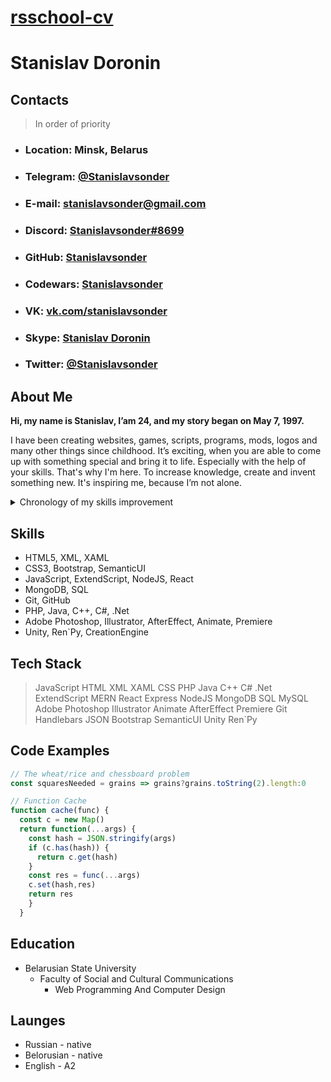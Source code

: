 # [rsschool-cv](https://github.com/)
# Stanislav Doronin


## Contacts
> In order of priority
- ### Location: Minsk, Belarus
- ### Telegram: [@Stanislavsonder](https://t.me/stanisalvsonder)
- ### E-mail: [stanislavsonder@gmail.com](mailto:stanislavsonder@gmail.com)
- ### Discord: [Stanislavsonder#8699](https://discordapp.com/users/200292959906693120)
- ### GitHub: [Stanislavsonder](https://github.com/Stanislavsonder)
- ### Codewars: [Stanislavsonder](https://www.codewars.com/users/Stanislavsonder)
- ### VK: [vk.com/stanislavsonder](https://vk.com/stanislavsonder)
- ### Skype: [Stanislav Doronin](https://join.skype.com/invite/CDQw58rxb2P2)
- ### Twitter: [@Stanislavsonder](https://twitter.com/Stanislavsonder)


## About Me
**Hi, my name is Stanislav, I’am 24, and my story began on May 7, 1997.**

I have been creating websites, games, scripts, programs, mods, logos and many other things since childhood. It’s exciting, when you are able to come up with something special and bring it to life. Especially with the help of your skills. That's why I'm here. To increase knowledge, create and invent something new. It's inspiring me, because I’m not alone.

<details>
  <summary>Chronology of my skills improvement</summary>
  
| ======            	| =================================================================                                                   	|
|-------------------	|---------------------------------------------------------------------------------------------------------------------	|
| **0  years old:** 	| Born a winner.                                                                                                      	|
| **12 years old:** 	| The first website based on **Ucoz** was created.                                                                    	|
|                   	| Active study of **Adobe Photoshop**.                                                                                	|
| **15 years old:** 	| Create a clone of Battle City on **PascalABC**.                                                                     	|
|                   	| Commercial creation of a menu based on wiki markup for Vseti.by.                                                    	|
|                   	| Administration of the official **Linux** community Vseti.by.                                                        	|
| **16 years old:** 	| An attempt to write my social network, a clone of VK, on **PHP**.                                                   	|
|                   	| Learning the **Creation Engine**, creating the first mods for **TES V: Skyrim**.                                    	|
| **17 years old:** 	| Joining the Soulmaster modmaker team, a year of active modmaking.                                                   	|
|                   	| Admission to the university. BSU, Faculty of Mechanics and Mathematics, Applied Mechanics.                          	|
| **18 years old:** 	| Work as an author in **Igromania**.                                                                                 	|
|                   	| The first successful attempt to install **Hackintosh**.                                                             	|
|                   	| Learning **Python3**, creating a game on **Ren'Py**.                                                                	|
| **19 years old:** 	| Leaving the university.                                                                                             	|
|                   	| The Army.                                                                                                           	|
|                   	| Active study of **JS, jQuery, HTML5, CSS3** (well, what else to do in the army).                          	          |
| **21 years old:** 	| Release from the army.                                                                                              	|
|                     | Admission to the University - BSU FSC, Information Technology, Design and Computer Graphics.                          |
|                   	| Creating games on **Unity** (Game design, graphics).                                                                	|
|                   	| Creating modifications for Europa Universalis IV.                                                                   	|
| **22 years old:** 	| Learning **C++, C#, Java**, etc. according to the educational program.                                              	|
|                   	| Coding in **Unity**.                                                                                                	|
|                   	| Working as a designer in EComerceGroup.                                                                             	|
|                   	| Automation of work by creating scripts\plugins for **Adobe Illustrator**, **Photoshop**.                            	|
|                   	| The decision to choose the direction of development in the direction of **JavaScript**.                             	|
|                   	| Learning **ExtendScrpt**.                                                                                           	|
| **23 years old:** 	| Freelance design and scripting.                                                                                     	|
|                   	| Learning **NodeJS, Express, MongoDB, React, Vue, REST**.                                                            	|
|                   	| Creating a **StreamHata** project - a web application for holding a game event of the same name.                    	|
|                   	| Active development of the project on the **MERN** stack.                                                            	|
|                   	| Writing a parser [Metacritic.com](https://www.metacritic.com/).                                                     	|
| **24 years old:** 	| For the first time in my life, I signed up for a course (RSSchool).                                                 	|
|                   	| I am writing this CV.                                                                                               	|
</details>

## Skills 
- HTML5, XML, XAML
- CSS3, Bootstrap, SemanticUI
- JavaScript, ExtendScript, NodeJS, React
- MongoDB, SQL
- Git, GitHub
- PHP, Java, C++, C#, .Net
- Adobe Photoshop, Illustrator, AfterEffect, Animate, Premiere
- Unity, Ren\`Py, CreationEngine


## Tech Stack
> JavaScript HTML XML XAML CSS PHP Java C++ C# .Net ExtendScript MERN React Express NodeJS MongoDB SQL MySQL Adobe Photoshop Illustrator Animate AfterEffect Premiere Git Handlebars JSON Bootstrap SemanticUI Unity Ren\`Py


## Code Examples
```js
// The wheat/rice and chessboard problem
const squaresNeeded = grains => grains?grains.toString(2).length:0
```
``` js
// Function Cache
function cache(func) {
  const c = new Map()
  return function(...args) {
    const hash = JSON.stringify(args)
    if (c.has(hash)) {
      return c.get(hash)
    }
    const res = func(...args)
    c.set(hash,res)
    return res
    }
  }
```


## Education
- Belarusian State University
  - Faculty of Social and Cultural Communications
    - Web Programming And Computer Design


## Launges 
- Russian - native
- Belorusian - native
- English - A2
